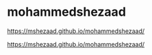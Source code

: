 # mohammedshezaad
https://mshezaad.github.io/mohammedshezaad/

https://mshezaad.github.io/mohammedshezaad/
